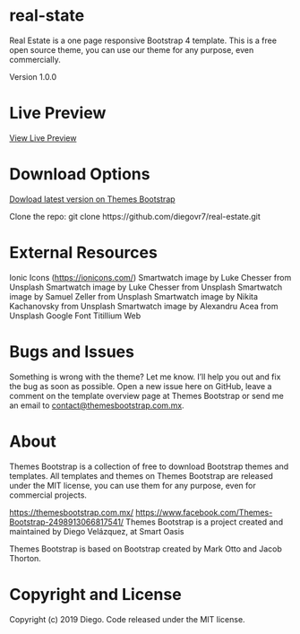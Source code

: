 # real-state
<p>Real Estate is a one page responsive Bootstrap 4 template. This is a free open source theme, you can use our theme for any purpose, even commercially.</p>

Version 1.0.0

# Live Preview
<a href="https://themesbootstrap.com.mx/templates/real-estate-template/index.html">View Live Preview</a>

# Download Options
<p><a href="https://themesbootstrap.com.mx/templates/real-estate-template/index.html">Dowload latest version on Themes Bootstrap</a></p>
<p>Clone the repo: git clone https://github.com/diegovr7/real-estate.git</p>

# External Resources
Ionic Icons (https://ionicons.com/)
Smartwatch image by Luke Chesser from Unsplash
Smartwatch image by Luke Chesser from Unsplash
Smartwatch image by Samuel Zeller from Unsplash
Smartwatch image by Nikita Kachanovsky from Unsplash
Smartwatch image by Alexandru Acea from Unsplash
Google Font Titillium Web

# Bugs and Issues
Something is wrong with the theme? Let me know. I’ll help you out and fix the bug as soon as possible. Open a new issue here on GitHub, leave a comment on the template overview page at Themes Bootstrap or send me an email to contact@themesbootstrap.com.mx.

# About
Themes Bootstrap is a collection of free to download Bootstrap themes and templates. All templates and themes on Themes Bootstrap are released under the MIT license, you can use them for any purpose, even for commercial projects.

https://themesbootstrap.com.mx/
https://www.facebook.com/Themes-Bootstrap-2498913066817541/
Themes Bootstrap is a project created and maintained by Diego Velázquez, at Smart Oasis

Themes Bootstrap is based on Bootstrap created by Mark Otto and Jacob Thorton.

# Copyright and License
Copyright (c) 2019 Diego. Code released under the MIT license.
